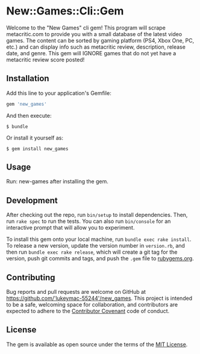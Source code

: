 # New::Games::Cli::Gem

Welcome to the "New Games" cli gem! This program will scrape metacritic.com to provide you with a small database of the latest video games.  The content can be sorted by gaming platform (PS4, Xbox One, PC, etc.) and can display info such as metacritic review, description, release date, and genre. This gem will IGNORE games that do not yet have a metacritic review score posted!

## Installation

Add this line to your application's Gemfile:

```ruby
gem 'new_games'
```

And then execute:

    $ bundle

Or install it yourself as:

    $ gem install new_games

## Usage

Run: new-games after installing the gem.

## Development

After checking out the repo, run `bin/setup` to install dependencies. Then, run `rake spec` to run the tests. You can also run `bin/console` for an interactive prompt that will allow you to experiment.

To install this gem onto your local machine, run `bundle exec rake install`. To release a new version, update the version number in `version.rb`, and then run `bundle exec rake release`, which will create a git tag for the version, push git commits and tags, and push the `.gem` file to [rubygems.org](https://rubygems.org).

## Contributing

Bug reports and pull requests are welcome on GitHub at https://github.com/'lukeymac-55244'/new_games. This project is intended to be a safe, welcoming space for collaboration, and contributors are expected to adhere to the [Contributor Covenant](http://contributor-covenant.org) code of conduct.


## License

The gem is available as open source under the terms of the [MIT License](http://opensource.org/licenses/MIT).
